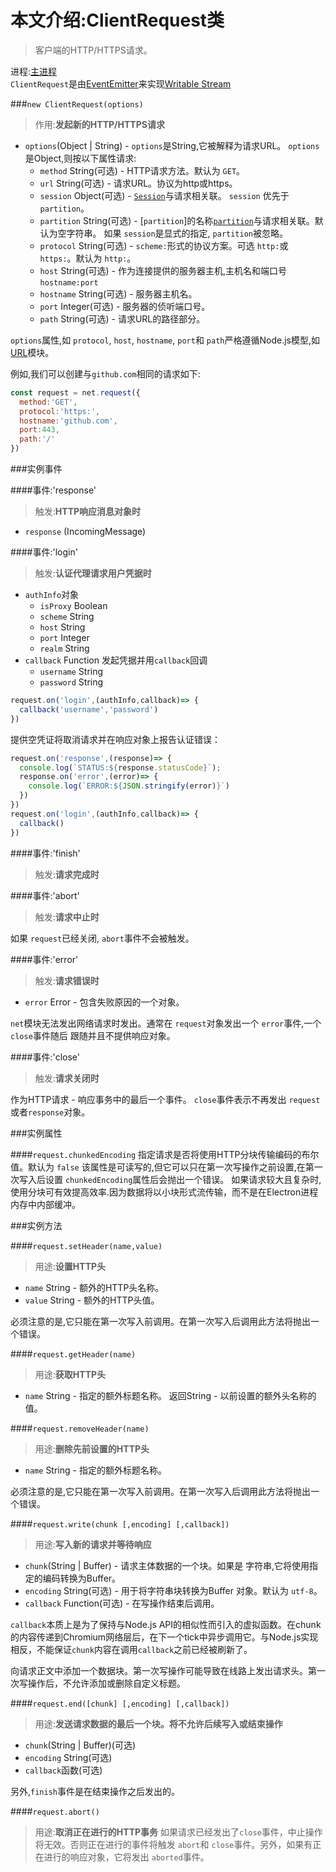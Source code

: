 # 本文介绍:ClientRequest类
>客户端的HTTP/HTTPS请求。

进程:[主进程](../glossary.md#main-process)     
 `ClientRequest`是由[EventEmitter](https://nodejs.org/api/events.html#events_class_eventemitter)来实现[Writable Stream](https://nodejs.org/api/stream.html#stream_writable_streams)

###`new ClientRequest(options)`
> 作用:**发起新的HTTP/HTTPS请求**

* `options`(Object | String) -  `options`是String,它被解释为请求URL。 `options` 是Object,则按以下属性请求:
  * `method` String(可选) - HTTP请求方法。默认为 `GET`。
  * `url` String(可选) - 请求URL。协议为http或https。
  * `session` Object(可选) - [`Session`](session.md)与请求相关联。 `session` 优先于 `partition`。
  * `partition` String(可选) - [`partition`]的名称[`partition`](session.md)与请求相关联。默认为空字符串。
 如果 `session`是显式的指定, `partition`被忽略。
  * `protocol` String(可选) - `scheme:`形式的协议方案。可选 `http:`或 `https:`。默认为 `http:`。
  * `host` String(可选) - 作为连接提供的服务器主机,主机名和端口号`hostname:port`
  * `hostname` String(可选) - 服务器主机名。
  * `port` Integer(可选) - 服务器的侦听端口号。
  * `path` String(可选) - 请求URL的路径部分。

`options`属性,如 `protocol`, `host`, `hostname`, `port`和 `path`严格遵循Node.js模型,如[URL](https://nodejs.org/api/url.html)模块。

例如,我们可以创建与`github.com`相同的请求如下:

```JavaScript
const request = net.request({
  method:'GET',
  protocol:'https:',
  hostname:'github.com',
  port:443,
  path:'/'
})
```

###实例事件

####事件:'response'
> 触发:**HTTP响应消息对象时**

* `response` (IncomingMessage)

####事件:'login'
> 触发:**认证代理请求用户凭据时**

* `authInfo`对象
  * `isProxy` Boolean
  * `scheme` String
  * `host` String
  * `port` Integer
  * `realm` String
* `callback` Function 发起凭据并用`callback`回调
  * `username` String
  * `password` String

```JavaScript
request.on('login',(authInfo,callback)=> {
  callback('username','password')
})
```
提供空凭证将取消请求并在响应对象上报告认证错误：
```JavaScript
request.on('response',(response)=> {
  console.log(`STATUS:${response.statusCode}`);
  response.on('error',(error)=> {
    console.log(`ERROR:${JSON.stringify(error)}`)
  })
})
request.on('login',(authInfo,callback)=> {
  callback()
})
```

####事件:'finish'
> 触发:**请求完成时**

####事件:'abort'
> 触发:**请求中止时**

如果 `request`已经关闭, `abort`事件不会被触发。

####事件:'error'
> 触发:**请求错误时**

* `error` Error - 包含失败原因的一个对象。

`net`模块无法发出网络请求时发出。通常在 `request`对象发出一个 `error`事件,一个 `close`事件随后
跟随并且不提供响应对象。

####事件:'close'
> 触发:**请求关闭时**

作为HTTP请求 - 响应事务中的最后一个事件。 `close`事件表示不再发出 `request`或者`response`对象。

###实例属性

####`request.chunkedEncoding`
指定请求是否将使用HTTP分块传输编码的布尔值。默认为 `false`
该属性是可读写的,但它可以只在第一次写操作之前设置,在第一次写入后设置 `chunkedEncoding`属性后会抛出一个错误。
如果请求较大且复杂时,使用分块可有效提高效率.因为数据将以小块形式流传输，而不是在Electron进程内存中内部缓冲。

###实例方法

####`request.setHeader(name,value)`
> 用途:**设置HTTP头**

* `name` String - 额外的HTTP头名称。
* `value` String - 额外的HTTP头值。

必须注意的是,它只能在第一次写入前调用。在第一次写入后调用此方法将抛出一个错误。

####`request.getHeader(name)`
> 用途:**获取HTTP头**

* `name` String - 指定的额外标题名称。
返回String - 以前设置的额外头名称的值。

####`request.removeHeader(name)`
> 用途:**删除先前设置的HTTP头**

* `name` String - 指定的额外标题名称。

必须注意的是,它只能在第一次写入前调用。在第一次写入后调用此方法将抛出一个错误。

####`request.write(chunk [,encoding] [,callback])`
> 用途:**写入新的请求并等待响应**

* `chunk`(String | Buffer) - 请求主体数据的一个块。如果是
字符串,它将使用指定的编码转换为Buffer。
* `encoding` String(可选) - 用于将字符串块转换为Buffer
对象。默认为 `utf-8`。
* `callback` Function(可选) - 在写操作结束后调用。

`callback`本质上是为了保持与Node.js API的相似性而引入的虚拟函数。在chunk的内容传递到Chromium网络层后，在下一个tick中异步调用它。与Node.js实现相反，不能保证`chunk`内容在调用`callback`之前已经被刷新了。

向请求正文中添加一个数据块。第一次写操作可能导致在线路上发出请求头。第一次写操作后，不允许添加或删除自定义标题。

####`request.end([chunk] [,encoding] [,callback])`
> 用途:**发送请求数据的最后一个块。将不允许后续写入或结束操作**

* `chunk`(String | Buffer)(可选)
* `encoding` String(可选)
* `callback`函数(可选)

 另外,`finish`事件是在结束操作之后发出的。

####`request.abort()`
> 用途:**取消正在进行的HTTP事务**
如果请求已经发出了`close`事件，中止操作将无效。否则正在进行的事件将触发 `abort`和 `close`事件。另外，如果有正在进行的响应对象，它将发出 `aborted`事件。